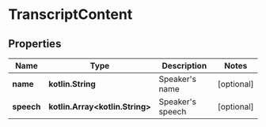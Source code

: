 
# TranscriptContent

## Properties
Name | Type | Description | Notes
------------ | ------------- | ------------- | -------------
**name** | **kotlin.String** | Speaker&#39;s name |  [optional]
**speech** | **kotlin.Array&lt;kotlin.String&gt;** | Speaker&#39;s speech |  [optional]



